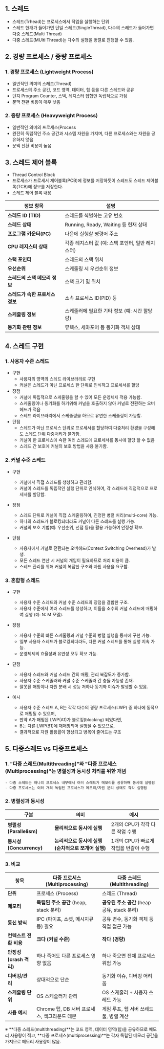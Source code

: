
## 1. 스레드
- 스레드(Trhead)는 프로세스에서 작업을 실행하는 단위
- 스레드 한개가 들어가면 단일 스레드(SingleThread), 다수의 스레드가 들어가면 다중 스레드(Multi Thread)
- 다중 스레드(MUlti Thread)는 다수의 실행을 병렬로 진행할 수 있음.

## 2. 경량 프로세스 / 중량 프로세스
### 1. 경량 프로세스 (Lightweight Process)
- 일반적인 의미의 스레드(Thread)
- 프로세스의 주소 공간, 코드 영역, 데이터, 힙 등을 다른 스레드와 공유
- 단지 Program Counter, 스택, 레지스터 집합만 독립적으로 가짐
- 문맥 전환 비용이 매우 낮음
### 2. 중량 프로세스 (Heavyweight Process)
- 일반적인 의미의 프로세스(Process
- 완전히 독립적인 주소 공간과 시스템 자원을 가지며, 다른 프로세스와는 자원을 공유하지 않음
- 문맥 전환 비용이 높음

## 3. 스레드 제어 블록
- Thread Control Block
- 프로세스가 프로세서 제어블록(PCB)에 정보를 저장하듯이 스레드도 스레드 제어블록(TCB)에 정보를 저장한다.
- 스레드 제어 블록 내용

| 정보 항목               | 설명                              |
| ------------------- | ------------------------------- |
| **스레드 ID (TID)**    | 스레드를 식별하는 고유 번호                 |
| **스레드 상태**          | Running, Ready, Waiting 등 현재 상태 |
| **프로그램 카운터(PC)**    | 다음에 실행할 명령어 주소                  |
| **CPU 레지스터 상태**     | 각종 레지스터 값 (예: 스택 포인터, 일반 레지스터)  |
| **스택 포인터**          | 스레드의 스택 위치                      |
| **우선순위**            | 스케줄링 시 우선순위 정보                  |
| **스레드의 스택 메모리 정보**  | 스택 크기 및 위치                      |
| **스레드가 속한 프로세스 정보** | 소속 프로세스 ID(PID) 등               |
| **스케줄링 정보**         | 스케줄러에 필요한 기타 정보 (예: 시간 할당량)     |
| **동기화 관련 정보**       | 뮤텍스, 세마포어 등 동기화 객체 상태           |

## 4. 스레드 구현
### 1. 사용자 수준 스레드
- 구현
    - 사용자의 영역의 스레드 라이브러리로 구현
    - 커널은 스레드가 아닌 프로세스 한 단위로 인식하고 프로세서를 할당
- 장점
    - 커널에 독립적으로 스케줄링을 할 수 있어 모든 운영체제 적용 가능함.
    - 스케줄링이나 동기화를 하기위해 커널을 호출하지 않아 커널로 전환하는 오버헤드가 적음
    - 스레드 라이브러리에서 스케줄링을 하므로 유연한 스케줄링이 가능함.
- 단점
    - 스레드가 아닌 프로세스 단위로 프로세서를 할당하여 다중처리 환경을 구성해도 스레드 단위 다중처리가 불가함.
    - 커널이 한 프로세스에 속한 여러 스레드에 프로세서를 동시에 할당 할 수 없음
    - 스레드 간 보호에 커널의 보호 방법을 사용 불가함.

### 2. 커널 수준 스레드
- 구현
    - 커널에서 직접 스레드를 생성하고 관리함.
    - 커널이 스레드를 독립적인 실행 단위로 인식하여, 각 스레드에 직접적으로 프로세서를 할당함.
- 장점
    - 스레드 단위로 커널이 직접 스케줄링하여, 진정한 병렬 처리(multi-core) 가능.
    - 하나의 스레드가 블로킹되더라도 커널이 다른 스레드를 실행 가능.
    - 커널의 보호 기법(예: 우선순위, 선점 등)을 활용 가능하여 안정성 확보.

- 단점
    - 사용자에서 커널로 전환되는 오버헤드(Context Switching Overhead)가 발생.
    - 모든 스레드 연산 시 커널의 개입이 필요하므로 처리 비용이 큼.
    - 스레드 관리를 위해 커널이 복잡한 구조와 자원 사용을 요구함.

### 3. 혼합형 스레드
- 구현
    - 사용자 수준 스레드와 커널 수준 스레드의 장점을 결합한 구조.
    - 사용자 수준에서 여러 스레드를 생성하고, 이들을 소수의 커널 스레드에 매핑하여 실행 (예: N: M 모델).

- 장점
    - 사용자 수준의 빠른 스케줄링과 커널 수준의 병렬 실행을 동시에 구현 가능.
    - 일부 사용자 스레드가 블로킹되더라도, 다른 커널 스레드를 통해 실행 지속 가능.
    - 운영체제의 효율성과 유연성 모두 확보 가능.

- 단점
    - 사용자 스레드와 커널 스레드 간의 매핑, 관리 복잡도가 증가함.
    - 사용자 수준 스케줄러와 커널 수준 스케줄러 간 충돌 가능성 존재.
    - 잘못된 매핑이나 자원 분배 시 성능 저하나 동기화 이슈가 발생할 수 있음.
- 예시
    - 사용자 수준 스레드 A, B는 각각 다수의 경량 프로세스(LWP) 중 하나에 동적으로 매핑될 수 있으며,
    - 만약 A가 매핑된 LWP(A1)가 블로킹(blocking) 되었다면,
    - B는 다른 LWP(B1)에 재매핑되어 실행될 수 있으므로,
    - 결과적으로 자원 활용률이 향상되고 병목이 줄어드는 구조


## 5. 다중스레드 vs 다중프로세스
### 1.  "다중 스레드(Multithreading)"와 "다중 프로세스(Multiprocessing)"는 병렬성과 동시성 처리를 위한 개념
    - 다중 스레드는 하나의 프로세스 내부에서 여러 스레드가 메모리를 공유하며 동시에 실행됨
    - 다중 프로세스는 여러 개의 독립된 프로세스가 메모리/자원 분리 상태로 각각 실행됨
### 2. 병렬성과 동시성

| 구분                    | 의미                              | 예시                      |
| --------------------- | ------------------------------- | ----------------------- |
| **병렬성 (Parallelism)** | **물리적으로 동시에 실행**                | 2개의 CPU가 각각 다른 작업 수행    |
| **동시성 (Concurrency)** | **논리적으로 동시에 실행 (순차적으로 쪼개어 실행)** | 1개의 CPU가 빠르게 작업을 번갈아 수행 |

### 3. 비교

| 항목   | 다중 프로세스 (Multiprocessing)  | 다중 스레드 (Multithreading) |
| ------------------ | --------------- | --------------------------------- |
| **단위**             | 프로세스 (Process)                 | 스레드 (Thread)     |
| **메모리**            | **독립된 주소 공간** (heap, stack 분리) | **공유된 주소 공간** (heap 공유, stack 분리) |
| **통신 방식**          | IPC (파이프, 소켓, 메시지큐 등) 필요    | 공유 변수, 동기화 객체 등 직접 접근 가능          |
| **컨텍스트 전환 비용**     | **크다 (커널 수준)**      | **작다 (경량)**  |
| **안정성 (crash 격리)** | 하나 죽어도 다른 프로세스 영향 없음      | 하나 죽으면 전체 프로세스 위험 가능              |
| **디버깅/관리**         | 상대적으로 단순          | 동기화 이슈, 디버깅 어려움   |
| **스케줄링 단위**    | OS 스케줄러가 관리    | OS 스케줄러 + 사용자 쓰레드 가능 |
| **사용 예시**   | Chrome 탭, DB 서버 프로세스, 백그라운드 데몬 | 게임 루프, 웹 서버 쓰레드 풀, 병렬 계산   |

※ **다중 스레드(multithreading)**는 코드 영역, 데이터 영역(힙)을 공유하므로 메모리 사용량이 적고,
**다중 프로세스(multiprocessing)**는 각자 독립된 메모리 공간을 가지므로 메모리 사용량이 많음.
